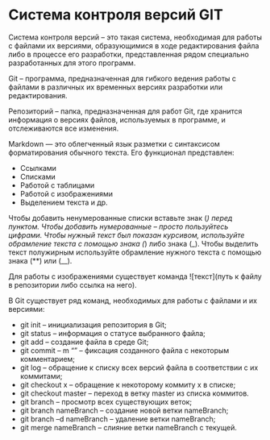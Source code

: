 # Система контроля версий GIT

Система контроля версий – это такая система, необходимая для работы с файлами их версиями, образующимися в ходе редактирования файла либо в процессе его разработки, представленная рядом специально разработанных для этого программ.

Git – программа, предназначенная для гибкого ведения работы с файлами в различных их временных версиях разработки или редактирования.

Репозиторий – папка, предназначенная для работ Git, где хранится информация о версиях файлов, используемых в программе, и отслеживаются все изменения.

Markdown — это облегченный язык разметки с синтаксисом форматирования обычного текста. Его функционал представлен:
- Ссылками
- Списками
- Работой с таблицами
- Работой с изображениями
- Выделением текста и др.

Чтобы добавить ненумерованные списки вставьте знак (*) перед пунктом. Чтобы добавить нумерованные – просто пользуйтесь цифрами.
Чтобы нужный текст был показан курсивом, используйте обрамление текста с помощью знака (*) либо знака (_).
Чтобы выделить текст полужирным используйте обрамление нужного текста с помощью знака (**) или (__).

Для работы с изображениями существует команда ![текст](путь к файлу в репозитории либо ссылка на него).

В Git существует ряд команд, необходимых для работы с файлами и их версиями:
- git init – инициализация репозитория в Git;
- git status – информация о статусе выбранного файла;
- git add – создание файла в среде Git;
- git commit – m “” – фиксация созданного файла с некоторым комментарием;
- git log – обращение к списку всех версий файла в соответствии с их коммитами;
- git checkout x – обращение к некоторому коммиту x в списке;
- git checkout master – переход в ветку master из списка коммитов.
- git branch – просмотр всех существующих веток;
- git branch nameBranch – создание новой ветки nameBranch;
- git branch –d nameBranch – удаление ветки nameBranch;
- git merge nameBranch – слияние ветки nameBranch с текущей.